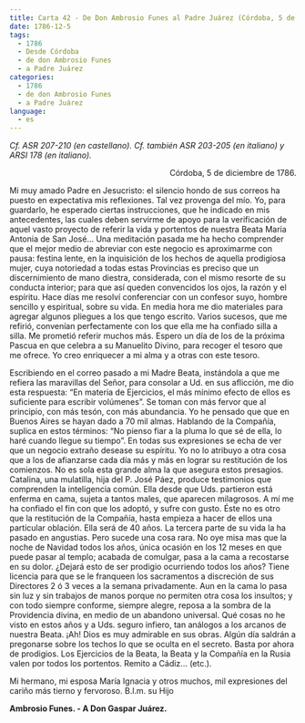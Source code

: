 ```yaml
---
title: Carta 42 - De Don Ambrosio Funes al Padre Juárez (Córdoba, 5 de diciembre de 1786).
date: 1786-12-5
tags:
  - 1786
  - Desde Córdoba
  - de don Ambrosio Funes
  - a Padre Juárez
categories:
  - 1786
  - de don Ambrosio Funes
  - a Padre Juárez
language:
  - es
---
```


_Cf. ASR 207-210 (en castellano).
Cf. también ASR 203-205 (en italiano) y ARSI 178 (en italiano)._

<div align="right">
Córdoba, 5 de diciembre de 1786.
</div>

Mi muy amado Padre en Jesucristo:
el silencio hondo de sus correos ha puesto en expectativa mis reflexiones. Tal vez provenga del mío. Yo, para guardarlo, he esperado ciertas instrucciones, que he indicado en mis antecedentes, las cuales deben servirme de apoyo para la verificación de aquel vasto proyecto de referir la vida y portentos de nuestra Beata María Antonia de San José... Una meditación pasada me ha hecho comprender que el mejor medio de abreviar con este negocio es aproximarme con pausa: festina lente, en la inquisición de los hechos de aquella prodigiosa mujer, cuya notoriedad a todas estas Provincias es preciso que un discernimiento de mano diestra, considerada, con el mismo resorte de su conducta interior; para que así queden convencidos los ojos, la razón y el espíritu. Hace días me resolví conferenciar con un confesor suyo, hombre sencillo y espiritual, sobre su vida. En media hora me dio materiales para agregar algunos pliegues a los que tengo escrito. Varios sucesos, que me refirió, convenían perfectamente con los que ella me ha confiado silla a silla. Me prometió referir muchos más. Espero un día de los de la próxima Pascua en que celebra a su Manuelito Divino, para recoger el tesoro que me ofrece. Yo creo enriquecer a mi alma y a otras con este tesoro.

Escribiendo en el correo pasado a mi Madre Beata, instándola a que me refiera las maravillas del Señor, para consolar a Ud. en sus aflicción, me dio esta respuesta: “En materia de Ejercicios, el más mínimo efecto de ellos es suficiente para escribir volúmenes”. Se toman con más fervor que al principio, con más tesón, con más  abundancia. Yo he pensado que que en Buenos Aires se hayan dado a 70 mil almas. Hablando de la Compañía, suplica en estos términos: “No pienso fiar a la pluma lo que sé de ella, lo haré cuando llegue su tiempo”. En todas sus expresiones se echa de ver que un negocio extraño desease su espíritu. Yo no lo atribuyo a otra cosa que a los de afianzarse cada día más y más en lograr su restitución de los comienzos. No es sola esta grande alma la que asegura estos presagios. Catalina, una mulatilla, hija del P. José Páez, produce testimonios que comprenden la inteligencia común. Ella desde que Uds. partieron está enferma en cama, sujeta a tantos males, que aparecen milagrosos. A mí me ha confiado el fin con que los adoptó, y sufre con gusto. Éste no es otro que la restitución de la Compañía, hasta empieza a hacer de ellos una particular oblación. Ella será de 40 años. La tercera parte de su vida la ha pasado en angustias. Pero sucede una cosa rara. No oye misa mas que la noche de Navidad todos los años, única ocasión en los 12 meses en que puede pasar al templo; acabada de comulgar, pasa a la cama a recostarse en su dolor. ¿Dejará esto de ser prodigio ocurriendo todos los años? Tiene licencia para que se le franqueen los sacramentos a discreción de sus Directores 2 ó 3 veces a la semana privadamente. Aun en la cama lo pasa sin luz y sin trabajos de manos porque no permiten otra cosa los insultos; y con todo siempre conforme, siempre alegre, reposa a la sombra de la Providencia divina, en medio de un abandono universal. Qué cosas no he visto en estos años y a Uds. seguro infiero, tan análogos a los arcanos de nuestra Beata. ¡Ah! Dios es muy admirable en sus obras. Algún día saldrán a pregonarse sobre los techos lo que se oculta en el secreto. Basta por ahora de prodigios. Los Ejercicios de la Beata, la Beata y la Compañía en la Rusia valen por todos los portentos. Remito a Cádiz... (etc.).

Mi hermano, mi esposa María Ignacia y otros muchos, mil expresiones del cariño más tierno y fervoroso. B.l.m. su Hijo

**Ambrosio Funes. - A Don Gaspar Juárez.**
